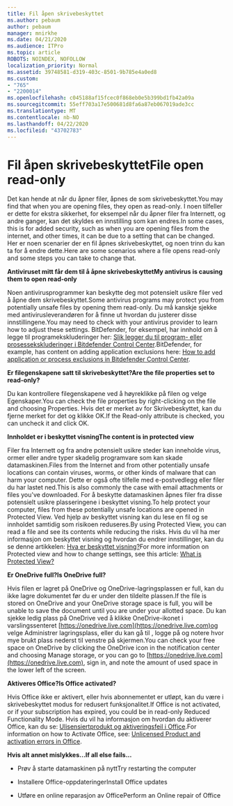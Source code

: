 ```yaml
---
title: Fil åpen skrivebeskyttet
ms.author: pebaum
author: pebaum
manager: mnirkhe
ms.date: 04/21/2020
ms.audience: ITPro
ms.topic: article
ROBOTS: NOINDEX, NOFOLLOW
localization_priority: Normal
ms.assetid: 39748581-d319-403c-8501-9b785e4a0ed8
ms.custom:
- "765"
- "2200014"
ms.openlocfilehash: c045188af15fcec0f868eb0e5b399bd1fb42a09a
ms.sourcegitcommit: 55eff703a17e500681d8fa6a87eb067019ade3cc
ms.translationtype: MT
ms.contentlocale: nb-NO
ms.lasthandoff: 04/22/2020
ms.locfileid: "43702783"
---
```

# <a name="file-open-read-only"></a><span data-ttu-id="c8378-102">Fil åpen skrivebeskyttet</span><span class="sxs-lookup"><span data-stu-id="c8378-102">File open read-only</span></span>

<span data-ttu-id="c8378-103">Det kan hende at når du åpner filer, åpnes de som skrivebeskyttet.</span><span class="sxs-lookup"><span data-stu-id="c8378-103">You may find that when you are opening files, they open as read-only.</span></span> <span data-ttu-id="c8378-104">I noen tilfeller er dette for ekstra sikkerhet, for eksempel når du åpner filer fra Internett, og andre ganger, kan det skyldes en innstilling som kan endres.</span><span class="sxs-lookup"><span data-stu-id="c8378-104">In some cases, this is for added security, such as when you are opening files from the internet, and other times, it can be due to a setting that can be changed.</span></span> <span data-ttu-id="c8378-105">Her er noen scenarier der en fil åpnes skrivebeskyttet, og noen trinn du kan ta for å endre dette.</span><span class="sxs-lookup"><span data-stu-id="c8378-105">Here are some scenarios where a file opens read-only and some steps you can take to change that.</span></span>
  
 <span data-ttu-id="c8378-106">**Antiviruset mitt får dem til å åpne skrivebeskyttet**</span><span class="sxs-lookup"><span data-stu-id="c8378-106">**My antivirus is causing them to open read-only**</span></span>
  
<span data-ttu-id="c8378-107">Noen antivirusprogrammer kan beskytte deg mot potensielt usikre filer ved å åpne dem skrivebeskyttet.</span><span class="sxs-lookup"><span data-stu-id="c8378-107">Some antivirus programs may protect you from potentially unsafe files by opening them read-only.</span></span> <span data-ttu-id="c8378-108">Du må kanskje sjekke med antivirusleverandøren for å finne ut hvordan du justerer disse innstillingene.</span><span class="sxs-lookup"><span data-stu-id="c8378-108">You may need to check with your antivirus provider to learn how to adjust these settings.</span></span> <span data-ttu-id="c8378-109">BitDefender, for eksempel, har innhold om å legge til programekskluderinger her: [Slik legger du til program- eller prosessekskluderinger i Bitdefender Control Center](https://aka.ms/AA6098i).</span><span class="sxs-lookup"><span data-stu-id="c8378-109">BitDefender, for example, has content on adding application exclusions here: [How to add application or process exclusions in Bitdefender Control Center](https://aka.ms/AA6098i).</span></span>
  
 <span data-ttu-id="c8378-110">**Er filegenskapene satt til skrivebeskyttet?**</span><span class="sxs-lookup"><span data-stu-id="c8378-110">**Are the file properties set to read-only?**</span></span>
  
<span data-ttu-id="c8378-111">Du kan kontrollere filegenskapene ved å høyreklikke på filen og velge Egenskaper.</span><span class="sxs-lookup"><span data-stu-id="c8378-111">You can check the file properties by right-clicking on the file and choosing Properties.</span></span> <span data-ttu-id="c8378-112">Hvis det er merket av for Skrivebeskyttet, kan du fjerne merket for det og klikke OK.</span><span class="sxs-lookup"><span data-stu-id="c8378-112">If the Read-only attribute is checked, you can uncheck it and click OK.</span></span>
  
 <span data-ttu-id="c8378-113">**Innholdet er i beskyttet visning**</span><span class="sxs-lookup"><span data-stu-id="c8378-113">**The content is in protected view**</span></span>
  
<span data-ttu-id="c8378-114">Filer fra Internett og fra andre potensielt usikre steder kan inneholde virus, ormer eller andre typer skadelig programvare som kan skade datamaskinen.</span><span class="sxs-lookup"><span data-stu-id="c8378-114">Files from the Internet and from other potentially unsafe locations can contain viruses, worms, or other kinds of malware that can harm your computer.</span></span> <span data-ttu-id="c8378-115">Dette er også ofte tilfelle med e-postvedlegg eller filer du har lastet ned.</span><span class="sxs-lookup"><span data-stu-id="c8378-115">This is also commonly the case with email attachments or files you've downloaded.</span></span> <span data-ttu-id="c8378-116">For å beskytte datamaskinen åpnes filer fra disse potensielt usikre plasseringene i beskyttet visning.</span><span class="sxs-lookup"><span data-stu-id="c8378-116">To help protect your computer, files from these potentially unsafe locations are opened in Protected View.</span></span> <span data-ttu-id="c8378-117">Ved hjelp av beskyttet visning kan du lese en fil og se innholdet samtidig som risikoen reduseres.</span><span class="sxs-lookup"><span data-stu-id="c8378-117">By using Protected View, you can read a file and see its contents while reducing the risks.</span></span> <span data-ttu-id="c8378-118">Hvis du vil ha mer informasjon om beskyttet visning og hvordan du endrer innstillinger, kan du se denne artikkelen: [Hva er beskyttet visning?](https://support.office.com/article/d6f09ac7-e6b9-4495-8e43-2bbcdbcb6653)</span><span class="sxs-lookup"><span data-stu-id="c8378-118">For more information on Protected view and how to change settings, see this article: [What is Protected View?](https://support.office.com/article/d6f09ac7-e6b9-4495-8e43-2bbcdbcb6653)</span></span>
  
 <span data-ttu-id="c8378-119">**Er OneDrive full?**</span><span class="sxs-lookup"><span data-stu-id="c8378-119">**Is OneDrive full?**</span></span>
  
<span data-ttu-id="c8378-120">Hvis filen er lagret på OneDrive og OneDrive-lagringsplassen er full, kan du ikke lagre dokumentet før du er under den tildelte plassen.</span><span class="sxs-lookup"><span data-stu-id="c8378-120">If the file is stored on OneDrive and your OneDrive storage space is full, you will be unable to save the document until you are under your allotted space.</span></span> <span data-ttu-id="c8378-121">Du kan sjekke ledig plass på OneDrive ved å klikke OneDrive-ikonet i varslingssenteret [https://onedrive.live.com](https://onedrive.live.com)og velge Administrer lagringsplass, eller du kan gå til , logge på og notere hvor mye brukt plass nederst til venstre på skjermen.</span><span class="sxs-lookup"><span data-stu-id="c8378-121">You can check your free space on OneDrive by clicking the OneDrive icon in the notification center and choosing Manage storage, or you can go to [https://onedrive.live.com](https://onedrive.live.com), sign in, and note the amount of used space in the lower left of the screen.</span></span>
  
 <span data-ttu-id="c8378-122">**Aktiveres Office?**</span><span class="sxs-lookup"><span data-stu-id="c8378-122">**Is Office activated?**</span></span>
  
<span data-ttu-id="c8378-123">Hvis Office ikke er aktivert, eller hvis abonnementet er utløpt, kan du være i skrivebeskyttet modus for redusert funksjonalitet.</span><span class="sxs-lookup"><span data-stu-id="c8378-123">If Office is not activated, or if your subscription has expired, you could be in read-only Reduced Functionality Mode.</span></span> <span data-ttu-id="c8378-124">Hvis du vil ha informasjon om hvordan du aktiverer Office, kan du se: [Ulisensiertprodukt og aktiveringsfeil i Office](https://support.office.com/article/0d23d3c0-c19c-4b2f-9845-5344fedc4380).</span><span class="sxs-lookup"><span data-stu-id="c8378-124">For information on how to Activate Office, see: [Unlicensed Product and activation errors in Office](https://support.office.com/article/0d23d3c0-c19c-4b2f-9845-5344fedc4380).</span></span>
  
 <span data-ttu-id="c8378-125">**Hvis alt annet mislykkes...**</span><span class="sxs-lookup"><span data-stu-id="c8378-125">**If all else fails...**</span></span>
  
- <span data-ttu-id="c8378-126">Prøv å starte datamaskinen på nytt</span><span class="sxs-lookup"><span data-stu-id="c8378-126">Try restarting the computer</span></span>
    
- <span data-ttu-id="c8378-127">Installere Office-oppdateringer</span><span class="sxs-lookup"><span data-stu-id="c8378-127">Install Office updates</span></span>
    
- <span data-ttu-id="c8378-128">Utføre en online reparasjon av Office</span><span class="sxs-lookup"><span data-stu-id="c8378-128">Perform an Online repair of Office</span></span>
    


